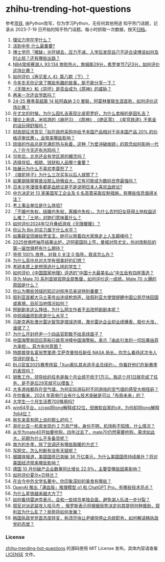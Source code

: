 # zhihu-trending-hot-questions
参考[项目](https://github.com/justjavac/zhihu-trending-hot-questions), 由Python改写，仅为学习Python，无任何其他用途
知乎热门话题，记录从 2023-7-19
日开始的知乎热门话题。每小时抓取一次数据，按天[归档](./data)。
<!-- BEGIN -->
<!-- 最后更新时间 2024-12-06 04:28:17.001301 -->
1. [理论力学在学什么？](https://www.zhihu.com/question/5813345991)
1. [活到中年,什么最重要?](https://www.zhihu.com/question/6066762603)
1. [博士学历「稀缺」光环褪去，压力不减，入学后发现自己不适合读博该如何及时止损？还有哪些出路？](https://www.zhihu.com/question/5919280215)
1. [NBA常规赛湖人 93:134 惨败热火，詹姆斯29分，希罗单节7记3分，如何评价这场比赛？](https://www.zhihu.com/question/6000216130)
1. [如何评价《再见爱人 4》第八期（下）？](https://www.zhihu.com/question/6029266476)
1. [今年冬天你记录了哪些有趣的故事，能不能分享一下？](https://www.zhihu.com/question/6050825649)
1. [《无限大》和《异环》是否会成为《原神》的威胁？](https://www.zhihu.com/question/6064700140)
1. [再来一次还会学医吗？](https://www.zhihu.com/question/5405228267)
1. [24-25 赛季英超第 14 轮阿森纳 2:0 曼联，阿莫林曼联生涯首败，如何评价这场比赛？](https://www.zhihu.com/question/5980617066)
1. [在尤文的时候，为什么因扎吉表现比皮耶罗好，为什么卖掉的是因扎吉？](https://www.zhihu.com/question/21649463)
1. [理论上来讲，米哈游的《崩坏3》 《原神》 《绝区零》 《星穹铁道》不氪金的话玩得舒服吗？](https://www.zhihu.com/question/5497281601)
1. [财政部征求意见「拟在政府采购中给予本国产品相对于非本国产品 20% 的价格评审优惠」，会带来哪些影响？](https://www.zhihu.com/question/6051892835)
1. [琼瑶的作品总是充满炽热与执着，这种「为爱冲破枷锁」的观念如何影响一代人？在今天还有共鸣吗？](https://www.zhihu.com/question/5936345266)
1. [10年后，北京还会有学区房的概念吗？](https://www.zhihu.com/question/4605623690)
1. [选择伴侣，相貌、钱财和人品哪个重要？](https://www.zhihu.com/question/3624695858)
1. [陆展元为什么不喜欢李莫愁了？](https://www.zhihu.com/question/319128517)
1. [《骆驼祥子》为什么三次买车以后人就颓了？](https://www.zhihu.com/question/576011192)
1. [如果钢铁猩猩兽没那么骄傲自大，它有可能成为数码世界最强吗？](https://www.zhihu.com/question/568823797)
1. [日本少年漫很多都是血统论是不是说明日本人喜欢血统论?](https://www.zhihu.com/question/562161154)
1. [中方决定对 13 家美国军工企业及 6 名高管采取反制措施，有哪些信息值得关注？](https://www.zhihu.com/question/6031660685)
1. [考上事业单位是什么体验?](https://www.zhihu.com/question/394297745)
1. [「不婚也失权，结婚也失权，离婚也失权」，为什么农村妇女获得土地权益这么难？「土地」对她们意味着什么？](https://www.zhihu.com/question/6016347466)
1. [如何评价2024年12月叠纸游戏《无限暖暖》？](https://www.zhihu.com/question/5854576122)
1. [你认为 Bin 的实力属于什么水平？](https://www.zhihu.com/question/665393610)
1. [如果薛宝钗嫁给贾宝玉，她可以带着四大家族走上人生巅峰吗？](https://www.zhihu.com/question/5485612484)
1. [2025世俱杯抽签结果出炉，迈阿密国际上签，曼城对阵尤文，你对改制后的第一届世俱杯有什么期待？](https://www.zhihu.com/question/6013422513)
1. [导师 100% 放养，对我 0 关注 0 指导，我该怎么办？](https://www.zhihu.com/question/5601254837)
1. [为什么高中总对大学有很美好的幻想？](https://www.zhihu.com/question/4821914768)
1. [考研本质上是想筛选什么样的学生？](https://www.zhihu.com/question/6032783237)
1. [如何评价《中国国家地理》评选的“中国十大最美名山”中五岳有四座落选？](https://www.zhihu.com/question/614499147)
1. [华为 Mate 70 系列首销官网全部售罄，如何评价这一成绩，Mate 70 火爆的原因是什么？](https://www.zhihu.com/question/5931749412)
1. [你认为哪些领域的知识对程序员来说特别重要？](https://www.zhihu.com/question/5392270023)
1. [叙利亚首都大马士革传出连续枪炮声，驻叙利亚大使馆提醒中国公民尽快回国或离境，目前当地情况如何？](https://www.zhihu.com/question/6064445699)
1. [短剧剧本这么挣钱，为什么网文作者不去改短剧剧本呢？](https://www.zhihu.com/question/5177198632)
1. [中低端画师到底是什么水平？](https://www.zhihu.com/question/533533465)
1. [马斯克再批激光雷达智驾是错误选择，激光雷达企业却业绩爆表、股价大涨，谁错了？](https://www.zhihu.com/question/6036782344)
1. [为什么开封府尹一个四品官职敢不给高俅面子？](https://www.zhihu.com/question/5928520372)
1. [中国海警局回应菲船只故意冲撞中国海警船，表示「由此引发的一切后果由菲方承担」，菲方有何意图？](https://www.zhihu.com/question/5922385306)
1. [特朗普提名富翁贾里德·艾萨克曼担任新任 NASA 局长，你怎么看待这次令人惊讶的提名？](https://www.zhihu.com/question/6015579626)
1. [BLG官宣2025赛季阵容「Xun离队其余选手全员续约」，你看好他们在新赛季的表现吗？](https://www.zhihu.com/question/6029337583)
1. [销售工作，领导给的任务是每个月业绩不低于1万元。我这个月1日就完成了任务，是不是后29天就可以摸鱼？](https://www.zhihu.com/question/5707877909)
1. [大多游戏都存在空气墙，为何实际游玩时不同游戏的空气墙的感受大相径庭？](https://www.zhihu.com/question/4852762941)
1. [在你看来，2024 年家电行业有什么技术突破是可以「布局未来」的？](https://www.zhihu.com/question/5480419894)
1. [大学生一个月生活费700够用吗?](https://www.zhihu.com/question/6060571881)
1. [win64平台，c/cpp将long解释成32位，但微软自家的c#，为何却将long解释为64位？](https://www.zhihu.com/question/5779674109)
1. [胖东来真有网上说的那么好吗？](https://www.zhihu.com/question/664058632)
1. [哥伦比亚一机库发现约 2 万具尸体，身份不明，机场称不知情，什么情况？](https://www.zhihu.com/question/6096751996)
1. [从华为mate40开始要抢购，四年过去了，mate70仍然需要抢购，需求如此大，前期为什么不多备货呢？](https://www.zhihu.com/question/5463730508)
1. [南方的冬季，除了空调还有哪些取暖的方式？](https://www.zhihu.com/question/3495161778)
1. [写网文，怎么判断有没有天赋呢？](https://www.zhihu.com/question/659315944)
1. [据媒体报道，美国国债已突破 36 万亿美元，为什么美国国债持续飙升？将对美国经济带来哪些影响？](https://www.zhihu.com/question/6044543519)
1. [德国 10 月份破产企业数量同比增长 22.9%，主要受哪些因素影响？](https://www.zhihu.com/question/4815325761)
1. [如何评价夏尔•贝特兰？](https://www.zhihu.com/question/513212901)
1. [在古今中外文学名著中，你印象深刻的美食有哪些？](https://www.zhihu.com/question/4412347922)
1. [OpenAI 推出「满血版」推理模型 o1 和 ChatGPT Pro，有哪些技术亮点？](https://www.zhihu.com/question/6096872429)
1. [为什么星铁越来越大方了?](https://www.zhihu.com/question/5059900308)
1. [如何看待雷迪克表示，会和一些球员单独会面，避免湖人队进一步分裂？](https://www.zhihu.com/question/6022151374)
1. [叙反对派武装攻入哈马市 ，俄罗斯表示将根据局势决定向其提供何种援助，叙利亚为什么乱了？局势将如何发展？](https://www.zhihu.com/question/6097766580)
1. [韩国执政党党首态度转变，称须尽快让尹锡悦停止总统职务，如何解读韩执政党的态度？](https://www.zhihu.com/question/6099505323)
<!-- END -->
### License
[zhihu-trending-hot-questions](https://github.com/yaogengzhu/zhihu-trending-hot-questions)
的源码使用 MIT License 发布。具体内容请查看 [LICENSE](./LICENSE) 文件。
